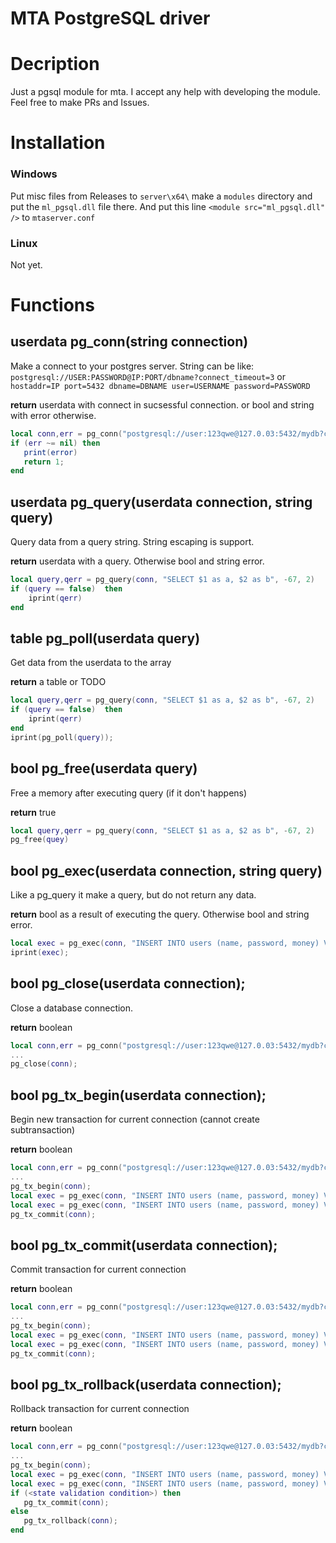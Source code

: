 # MTA PostgreSQL driver

# Decription
Just a pgsql module for mta.
I accept any help with developing the module. Feel free to make PRs and Issues.

# Installation
### Windows
Put misc files from Releases to `server\x64\` make a `modules` directory and put the `ml_pgsql.dll` file there.
And put this line `<module src="ml_pgsql.dll" />` to `mtaserver.conf`
### Linux
Not yet.

# Functions
## userdata pg_conn(string connection)
Make a connect to your postgres server.
String can be like:
`postgresql://USER:PASSWORD@IP:PORT/dbname?connect_timeout=3`
or
`hostaddr=IP port=5432 dbname=DBNAME user=USERNAME password=PASSWORD`

**return** userdata with connect in sucsessful connection. or bool and string with error otherwise.
```lua
local conn,err = pg_conn("postgresql://user:123qwe@127.0.03:5432/mydb?connect_timeout=3");
if (err ~= nil) then
   print(error)
   return 1;
end
```
## userdata pg_query(userdata connection, string query)
Query data from a query string. String escaping is support.

**return** userdata with a query. Otherwise bool and string error.
```lua
local query,qerr = pg_query(conn, "SELECT $1 as a, $2 as b", -67, 2)
if (query == false)  then
    iprint(qerr)
end
```
## table pg_poll(userdata query)
Get data from the userdata to the array

**return** a table or TODO
```lua
local query,qerr = pg_query(conn, "SELECT $1 as a, $2 as b", -67, 2)
if (query == false)  then
    iprint(qerr)
end
iprint(pg_poll(query));
```
## bool pg_free(userdata query)
Free a memory after executing query (if it don't happens)

**return** true
```lua
local query,qerr = pg_query(conn, "SELECT $1 as a, $2 as b", -67, 2)
pg_free(quey)
```
## bool pg_exec(userdata connection, string query)
Like a pg_query it make a query, but do not return any data.

**return** bool as a result of executing the query. Otherwise bool and string error.
```lua
local exec = pg_exec(conn, "INSERT INTO users (name, password, money) VALUES ($1,$2,$3)", "a man", "mypasswd", "13");
iprint(exec);
```
## bool pg_close(userdata connection);
Close a database connection.

**return** boolean
```lua
local conn,err = pg_conn("postgresql://user:123qwe@127.0.03:5432/mydb?connect_timeout=3");
...
pg_close(conn);
```
## bool pg_tx_begin(userdata connection);
Begin new transaction for current connection (cannot create subtransaction)

**return** boolean
```lua
local conn,err = pg_conn("postgresql://user:123qwe@127.0.03:5432/mydb?connect_timeout=3");
...
pg_tx_begin(conn);
local exec = pg_exec(conn, "INSERT INTO users (name, password, money) VALUES ($1,$2,$3)", "a man", "mypasswd", "13");
local exec = pg_exec(conn, "INSERT INTO users (name, password, money) VALUES ($1,$2,$3)", "a woman", "somepass", "44");
pg_tx_commit(conn);
```
## bool pg_tx_commit(userdata connection);
Commit transaction for current connection

**return** boolean
```lua
local conn,err = pg_conn("postgresql://user:123qwe@127.0.03:5432/mydb?connect_timeout=3");
...
pg_tx_begin(conn);
local exec = pg_exec(conn, "INSERT INTO users (name, password, money) VALUES ($1,$2,$3)", "a man", "mypasswd", "13");
local exec = pg_exec(conn, "INSERT INTO users (name, password, money) VALUES ($1,$2,$3)", "a woman", "somepass", "44");
pg_tx_commit(conn);
```
## bool pg_tx_rollback(userdata connection);
Rollback transaction for current connection

**return** boolean
```lua
local conn,err = pg_conn("postgresql://user:123qwe@127.0.03:5432/mydb?connect_timeout=3");
...
pg_tx_begin(conn);
local exec = pg_exec(conn, "INSERT INTO users (name, password, money) VALUES ($1,$2,$3)", "a man", "mypasswd", "13");
local exec = pg_exec(conn, "INSERT INTO users (name, password, money) VALUES ($1,$2,$3)", "a woman", "somepass", "44");
if (<state validation condition>) then
   pg_tx_commit(conn);
else 
   pg_tx_rollback(conn);
end
```

